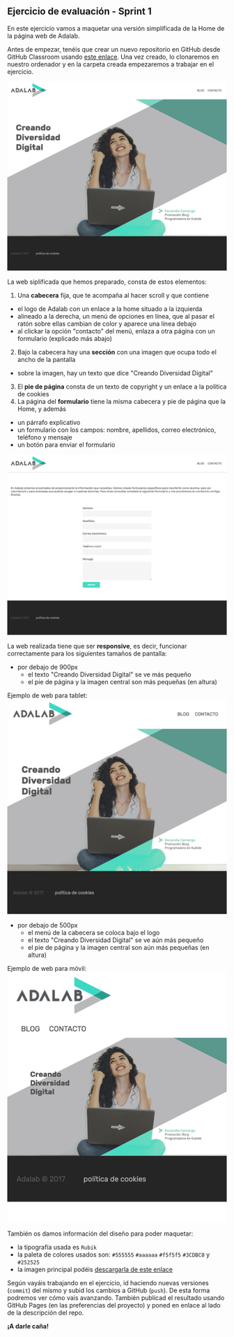 ## Ejercicio de evaluación - Sprint 1

En este ejercicio vamos a maquetar una versión simplificada de la Home de la página web de Adalab.

Antes de empezar, tenéis que crear un nuevo repositorio en GitHub desde GitHub Classroom usando [este enlace](https://classroom.github.com/a/5zjUiWhC). Una vez creado, lo clonaremos en nuestro ordenador y en la carpeta creada empezaremos a trabajar en el ejercicio.

![Web desktop](assets/images/desktop.png
"Captura de la web para desktop")

La web siplificada que hemos preparado, consta de estos elementos:
1. Una **cabecera** fija, que te acompaña al hacer scroll y que contiene
  - el logo de Adalab con un enlace a la home situado a la izquierda
  - alineado a la derecha, un menú de opciones en línea, que al pasar el ratón sobre ellas cambian de color y aparece una línea debajo
  - al clickar la opción "contacto" del menú, enlaza a otra página con un formulario (explicado más abajo)
2. Bajo la cabecera hay una **sección** con una imagen que ocupa todo el ancho de la pantalla
  - sobre la imagen, hay un texto que dice "Creando Diversidad Digital"
3. El **pie de página** consta de un texto de copyright y un enlace a la política de cookies
4. La página del **formulario** tiene la misma cabecera y pie de página que la Home, y además
  - un párrafo explicativo
  - un formulario con los campos: nombre, apellidos, correo electrónico, teléfono y mensaje
  - un botón para enviar el formulario

![Formulario](assets/images/form.png "Captura del formulario web")

La web realizada tiene que ser **responsive**, es decir, funcionar correctamente para los siguientes tamaños de pantalla:

- por debajo de 900px
  - el texto "Creando Diversidad Digital" se ve más pequeño
  - el pie de página y la imagen central son más pequeñas (en altura)

Ejemplo de web para tablet:
![Web tablet](assets/images/tablet.png "Captura de la web para tablet")

- por debajo de 500px
    - el menú de la cabecera se coloca bajo el logo
    - el texto "Creando Diversidad Digital" se ve aún más pequeño
    - el pie de página y la imagen central son aún más pequeñas (en altura)

Ejemplo de web para móvil:
![Web mobile](assets/images/mobile.png "Captura de la web para móvil")

También os damos información del diseño para poder maquetar:
- la tipografía usada es `Rubik`
- la paleta de colores usados son: `#555555` `#aaaaaa` `#f5f5f5` `#3CDBC0` y `#252525`
- la imagen principal podéis [descargarla de este enlace](http://adalab.es/wp-content/uploads/2017/02/banner_home_v3.jpeg)

Según vayáis trabajando en el ejercicio, id haciendo nuevas versiones (`commit`) del mismo y subid los cambios a GitHub (`push`). De esta forma podremos ver cómo vais avanzando. También publicad el resultado usando GitHub Pages (en las preferencias del proyecto) y poned en enlace al lado de la descripción del repo.

**¡A darle caña!**

